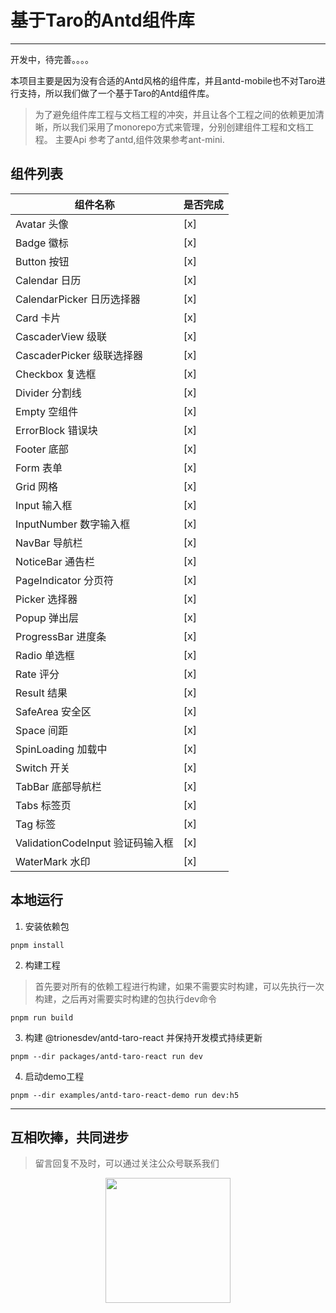 # 基于Taro的Antd组件库

***
开发中，待完善。。。。

本项目主要是因为没有合适的Antd风格的组件库，并且antd-mobile也不对Taro进行支持，所以我们做了一个基于Taro的Antd组件库。
> 为了避免组件库工程与文档工程的冲突，并且让各个工程之间的依赖更加清晰，所以我们采用了monorepo方式来管理，分别创建组件工程和文档工程。
> 主要Api 参考了antd,组件效果参考ant-mini.

## 组件列表

| 组件名称                       | 是否完成 |
|----------------------------|------|
| Avatar 头像                  | [x]  |
| Badge 徽标                   | [x]  |
| Button 按钮                  | [x]  |
| Calendar 日历                | [x]  |
| CalendarPicker 日历选择器       | [x]  |
| Card 卡片                    | [x]  | 
| CascaderView 级联            | [x]  | 
| CascaderPicker 级联选择器       | [x]  | 
| Checkbox 复选框               | [x]  | 
| Divider 分割线                | [x]  | 
| Empty 空组件                  | [x]  | 
| ErrorBlock 错误块             | [x]  | 
| Footer 底部                  | [x]  | 
| Form 表单                    | [x]  | 
| Grid 网格                    | [x]  | 
| Input 输入框                  | [x]  | 
| InputNumber 数字输入框          | [x]  | 
| NavBar 导航栏                 | [x]  | 
| NoticeBar 通告栏              | [x]  | 
| PageIndicator 分页符          | [x]  | 
| Picker 选择器                 | [x]  | 
| Popup 弹出层                  | [x]  | 
| ProgressBar 进度条            | [x]  | 
| Radio 单选框                  | [x]  | 
| Rate 评分                    | [x]  | 
| Result 结果                  | [x]  | 
| SafeArea 安全区               | [x]  | 
| Space 间距                   | [x]  | 
| SpinLoading 加载中            | [x]  | 
| Switch 开关                  | [x]  | 
| TabBar 底部导航栏               | [x]  | 
| Tabs 标签页                   | [x]  | 
| Tag 标签                     | [x]  | 
| ValidationCodeInput 验证码输入框 | [x]  | 
| WaterMark 水印               | [x]  | 

## 本地运行

1. 安装依赖包

```
pnpm install 
```

2. 构建工程

> 首先要对所有的依赖工程进行构建，如果不需要实时构建，可以先执行一次构建，之后再对需要实时构建的包执行dev命令

```shell
pnpm run build
```

3. 构建 @trionesdev/antd-taro-react 并保持开发模式持续更新

```shell
pnpm --dir packages/antd-taro-react run dev
```

4. 启动demo工程

```shell
pnpm --dir examples/antd-taro-react-demo run dev:h5
```

***

## 互相吹捧，共同进步

> 留言回复不及时，可以通过关注公众号联系我们
<div style="width: 100%;text-align: center;">
<img src="images/shuque_wx.jpg" width="200px" alt="">
</div>
